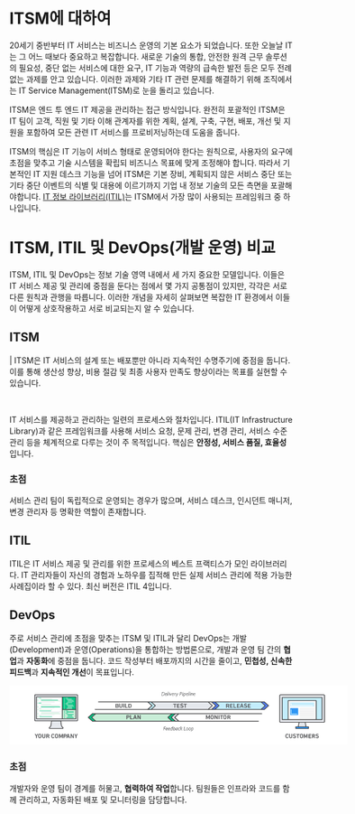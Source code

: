 # ITSM에 대하여
20세기 중반부터 IT 서비스는 비즈니스 운영의 기본 요소가 되었습니다. 또한 오늘날 IT는 그 어느 때보다 중요하고 복잡합니다. 새로운 기술의 통합, 안전한 원격 근무 솔루션의 필요성, 중단 없는 서비스에 대한 요구, IT 기능과 역량의 급속한 발전 등은 모두 전례 없는 과제를 안고 있습니다. 이러한 과제와 기타 IT 관련 문제를 해결하기 위해 조직에서는 IT Service Management(ITSM)로 눈을 돌리고 있습니다.

ITSM은 엔드 투 엔드 IT 제공을 관리하는 접근 방식입니다. 완전히 포괄적인 ITSM은 IT 팀이 고객, 직원 및 기타 이해 관계자를 위한 계획, 설계, 구축, 구현, 배포, 개선 및 지원을 포함하여 모든 관련 IT 서비스를 프로비저닝하는데 도움을 줍니다.

ITSM의 핵심은 IT 기능이 서비스 형태로 운영되어야 한다는 원칙으로, 사용자의 요구에 초점을 맞추고 기술 시스템을 확립되 비즈니스 목표에 맞게 조정해야 합니다. 따라서 기본적인 IT 지원 데스크 기능을 넘어 ITSM은 기본 장비, 계획되지 않은 서비스 중단 또는 기타 중단 이벤트의 식별 및 대용에 이르기까지 기업 내 정보 기술의 모든 측면을 포괄해야합니다. [IT 정보 라이브러리(ITIL)](./ITIL.md)는 ITSM에서 가장 많이 사용되는 프레임워크 중 하나입니다.

# ITSM, ITIL 및 DevOps(개발 운영) 비교
ITSM, ITIL 및 DevOps는 정보 기술 영역 내에서 세 가지 중요한 모델입니다. 이들은 IT 서비스 제공 및 관리에 중점을 둔다는 점에서 몇 가지 공통점이 있지만, 각각은 서로 다른 원칙과 관행을 따릅니다. 이러한 개념을 자세히 살펴보면 복잡한 IT 환경에서 이들이 어떻게 상호작용하고 서로 비교되는지 알 수 있습니다.

## ITSM
| ITSM은 IT 서비스의 설계 또는 배포뿐만 아니라 지속적인 수명주기에 중점을 둡니다. 이를 통해 생산성 향상, 비용 절감 및 최종 사용자 만족도 향상이라는 목표를 실현할 수 있습니다.

<br>

IT 서비스를 제공하고 관리하는 일련의 프로세스와 절차입니다. ITIL(IT Infrastructure Library)과 같은 프레임워크를 사용해 서비스 요청, 문제 관리, 변경 관리, 서비스 수준 관리 등을 체계적으로 다루는 것이 주 목적입니다. 핵심은 **안정성, 서비스 품질, 효율성**입니다.

### 초점
서비스 관리 팀이 독립적으로 운영되는 경우가 많으며, 서비스 데스크, 인시던트 매니저, 변경 관리자 등 명확한 역할이 존재합니다.

## ITIL
ITIL은 IT 서비스 제공 및 관리를 위한 프로세스의 베스트 프랙티스가 모인 라이브러리다. IT 관리자들이 자신의 경험과 노하우를 집적해 만든 실제 서비스 관리에 적용 가능한 사례집이라 할 수 있다. 최신 버전은 ITIL 4입니다.

## DevOps
주로 서비스 관리에 초점을 맞추는 ITSM 및 ITIL과 달리 DevOps는 개발(Development)과 운영(Operations)을 통합하는 방법론으로, 개발과 운영 팀 간의 **협업**과 **자동화**에 중점을 둡니다. 코드 작성부터 배포까지의 시간을 줄이고, **민첩성, 신속한 피드백**과 **지속적인 개선**이 목표입니다.

<img src="./img/dev-ops.png" style="max-width:600px">

### 초점
개발자와 운영 팀이 경계를 허물고, **협력하여 작업**합니다. 팀원들은 인프라와 코드를 함께 관리하고, 자동화된 배포 및 모니터링을 담당합니다.











